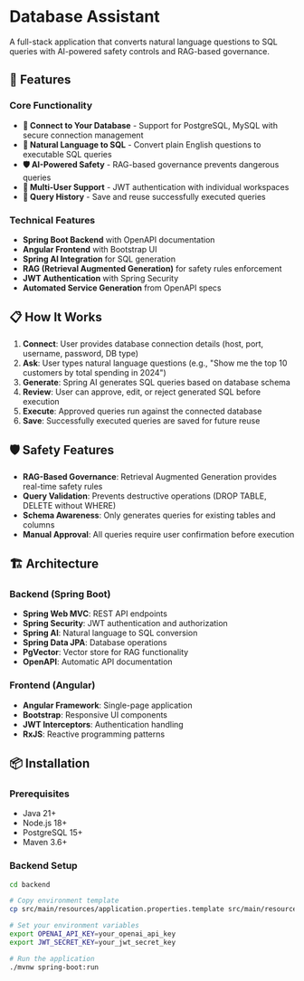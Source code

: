 # Database Assistant

A full-stack application that converts natural language questions to SQL queries with AI-powered safety controls and RAG-based governance.

## 🚀 Features

### Core Functionality
- **🔗 Connect to Your Database** - Support for PostgreSQL, MySQL with secure connection management
- **💬 Natural Language to SQL** - Convert plain English questions to executable SQL queries
- **🛡️ AI-Powered Safety** - RAG-based governance prevents dangerous queries
- **👥 Multi-User Support** - JWT authentication with individual workspaces
- **💾 Query History** - Save and reuse successfully executed queries

### Technical Features
- **Spring Boot Backend** with OpenAPI documentation
- **Angular Frontend** with Bootstrap UI
- **Spring AI Integration** for SQL generation
- **RAG (Retrieval Augmented Generation)** for safety rules enforcement
- **JWT Authentication** with Spring Security
- **Automated Service Generation** from OpenAPI specs

## 📋 How It Works

1. **Connect**: User provides database connection details (host, port, username, password, DB type)
2. **Ask**: User types natural language questions (e.g., "Show me the top 10 customers by total spending in 2024")
3. **Generate**: Spring AI generates SQL queries based on database schema
4. **Review**: User can approve, edit, or reject generated SQL before execution
5. **Execute**: Approved queries run against the connected database
6. **Save**: Successfully executed queries are saved for future reuse

## 🛡️ Safety Features

- **RAG-Based Governance**: Retrieval Augmented Generation provides real-time safety rules
- **Query Validation**: Prevents destructive operations (DROP TABLE, DELETE without WHERE)
- **Schema Awareness**: Only generates queries for existing tables and columns
- **Manual Approval**: All queries require user confirmation before execution

## 🏗️ Architecture

### Backend (Spring Boot)
- **Spring Web MVC**: REST API endpoints
- **Spring Security**: JWT authentication and authorization
- **Spring AI**: Natural language to SQL conversion
- **Spring Data JPA**: Database operations
- **PgVector**: Vector store for RAG functionality
- **OpenAPI**: Automatic API documentation

### Frontend (Angular)
- **Angular Framework**: Single-page application
- **Bootstrap**: Responsive UI components
- **JWT Interceptors**: Authentication handling
- **RxJS**: Reactive programming patterns

## 📦 Installation

### Prerequisites
- Java 21+
- Node.js 18+
- PostgreSQL 15+
- Maven 3.6+

### Backend Setup
```bash
cd backend

# Copy environment template
cp src/main/resources/application.properties.template src/main/resources/application-local.properties

# Set your environment variables
export OPENAI_API_KEY=your_openai_api_key
export JWT_SECRET_KEY=your_jwt_secret_key

# Run the application
./mvnw spring-boot:run
